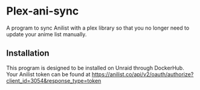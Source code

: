 # Plex-ani-sync

A program to sync Anilist with a plex library so that you no longer need to update your anime list manually.

## Installation

This program is designed to be installed on Unraid through DockerHub.
Your Anilist token can be found at https://anilist.co/api/v2/oauth/authorize?client_id=3054&response_type=token
